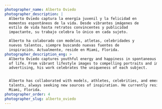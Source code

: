 ```yaml
---
photographer_name: Alberto Oviedo
photographer_description: |
  Alberto Oviedo captura la energía juvenil y la felicidad en
  momentos espontáneos de la vida. Desde vibrantes imágenes de
  estilo de vida hasta retratos convincentes y publicidad
  impactante, su trabajo celebra lo único en cada sujeto.

  Alberto ha colaborado con modelos, atletas, celebridades y
  nuevos talentos, siempre buscando nuevas fuentes de
  inspiración. Actualmente, reside en Miami, Florida.
photographer_description_eng: >
  Alberto Oviedo captures youthful energy and happiness in spontaneous moments
  of life. From vibrant lifestyle images to compelling portraits and impactful
  advertising, his work celebrates the uniqueness of each subject.


  Alberto has collaborated with models, athletes, celebrities, and emerging
  talents, always seeking new sources of inspiration. He currently resides in
  Miami, Florida.
photographer_order: 4
photographer_slug: alberto_oviedo
---
```


